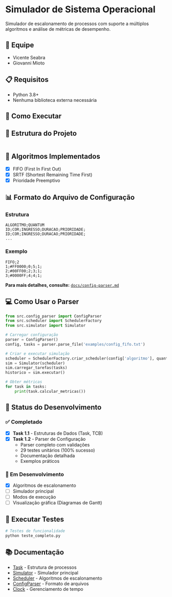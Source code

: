 ﻿# Simulador de Sistema Operacional

Simulador de escalonamento de processos com suporte a múltiplos algoritmos e análise de métricas de desempenho.

## 👥 Equipe
- Vicente Seabra
- Giovanni Mioto

## 📋 Requisitos
- Python 3.8+
- Nenhuma biblioteca externa necessária

## 🚀 Como Executar



## 📁 Estrutura do Projeto
```

```

## 🔧 Algoritmos Implementados
- [x] FIFO (First In First Out)
- [x] SRTF (Shortest Remaining Time First)
- [x] Prioridade Preemptivo

## 📊 Formato do Arquivo de Configuração

### Estrutura
```
ALGORITMO;QUANTUM
ID;COR;INGRESSO;DURACAO;PRIORIDADE;
ID;COR;INGRESSO;DURACAO;PRIORIDADE;
...
```

### Exemplo
```
FIFO;2
1;#FF0000;0;5;1;
2;#00FF00;2;3;1;
3;#0000FF;4;4;1;
```

**Para mais detalhes, consulte:** [`docs/config-parser.md`](docs/config-parser.md)

## 💻 Como Usar o Parser

```python
from src.config_parser import ConfigParser
from src.scheduler import SchedulerFactory
from src.simulator import Simulator

# Carregar configuração
parser = ConfigParser()
config, tasks = parser.parse_file('examples/config_fifo.txt')

# Criar e executar simulação
scheduler = SchedulerFactory.criar_scheduler(config['algoritmo'], quantum=config['quantum'])
sim = Simulator(scheduler)
sim.carregar_tarefas(tasks)
historico = sim.executar()

# Obter métricas
for task in tasks:
    print(task.calcular_metricas())
```


## 📝 Status do Desenvolvimento

### ✅ Completado
- [x] **Task 1.1** - Estruturas de Dados (Task, TCB)
- [x] **Task 1.2** - Parser de Configuração
  - Parser completo com validações
  - 29 testes unitários (100% sucesso)
  - Documentação detalhada
  - Exemplos práticos

### 🚧 Em Desenvolvimento
- [x] Algoritmos de escalonamento
- [ ] Simulador principal
- [ ] Modos de execução
- [ ] Visualização gráfica (Diagramas de Gantt)

## 🧪 Executar Testes

```bash
# Testes de funcionalidade
python teste_completo.py
```

## 📚 Documentação

- [Task](docs/Task.md) - Estrutura de processos
- [Simulator](docs/Simulator.md) - Simulador principal
- [Scheduler](docs/Scheduler.md) - Algoritmos de escalonamento
- [ConfigParser](docs/config-parser.md) - Formato de arquivos
- [Clock](docs/Clock.md) - Gerenciamento de tempo

